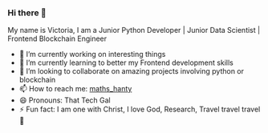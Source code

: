 ### Hi there 👋

My name is Victoria, I am a Junior Python Developer | Junior Data Scientist | Frontend Blockchain Engineer

- 🔭 I’m currently working on interesting things
- 🌱 I’m currently learning to better my Frontend development skills
- 👯 I’m looking to collaborate on amazing projects involving python or blockchain
- 📫 How to reach me: <a href='https://twitter.com/maths_hanty'> maths_hanty </a>  
- 😄 Pronouns: That Tech Gal
- ⚡ Fun fact: I am one with Christ, I love God, Research, Travel travel travel 🤗

